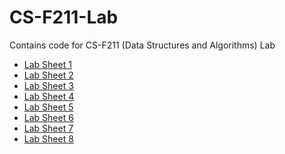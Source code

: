 # CS-F211-Lab
Contains code for CS-F211 (Data Structures and Algorithms) Lab
<br/>

- [Lab Sheet 1](https://github.com/soppydart/CS-F211-Lab/files/10710160/Lab.Sheet.1.pdf)
- [Lab Sheet 2](https://github.com/soppydart/CS-F211-Lab/files/10710161/Lab.Sheet.2.pdf)
- [Lab Sheet 3](https://github.com/soppydart/CS-F211-Lab/files/10750776/DSA.Lab.Week.3.pdf)
- [Lab Sheet 4](https://github.com/soppydart/CS-F211-Lab/files/11183891/CS_F211___Week4-1-merged.pdf)
- [Lab Sheet 5](https://github.com/soppydart/CS-F211-Lab/files/11183892/CS_F211___Week5-3-merged.pdf)
- [Lab Sheet 6](https://github.com/soppydart/CS-F211-Lab/files/11183893/CS_F211___Week6-6-merged.pdf)
- [Lab Sheet 7](https://github.com/soppydart/CS-F211-Lab/files/11183894/CS_F211___Week7-1-merged.pdf)
- [Lab Sheet 8](https://github.com/soppydart/CS-F211-Lab/files/11224810/CS.F211.Lab.8.2.pdf)

